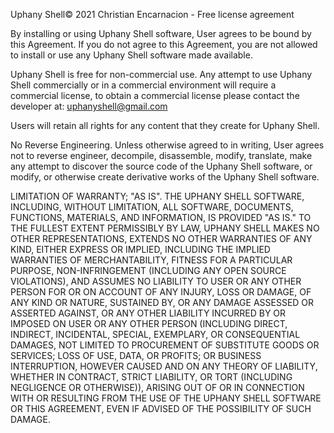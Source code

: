 Uphany Shell© 2021 Christian Encarnacion - Free license agreement

By installing or using Uphany Shell software, User agrees to be bound by this Agreement. If you do not
agree to this Agreement, you are not allowed to install or use any Uphany Shell software made available.

Uphany Shell is free for non-commercial use.
Any attempt to use Uphany Shell commercially or in a commercial environment will require a commercial license, to obtain a commercial license please contact the developer at: uphanyshell@gmail.com

Users will retain all rights for any content that they create for Uphany Shell.

No Reverse Engineering.  Unless otherwise agreed to in writing, User agrees not to reverse engineer, decompile, disassemble, modify, translate, make any attempt to discover the source code of the Uphany Shell software, or modify, or otherwise create derivative works of the Uphany Shell software.

LIMITATION OF WARRANTY; "AS IS".  THE UPHANY SHELL SOFTWARE, INCLUDING, WITHOUT LIMITATION, ALL SOFTWARE, DOCUMENTS, FUNCTIONS, MATERIALS, AND INFORMATION, IS PROVIDED "AS IS."  TO THE FULLEST EXTENT PERMISSIBLY BY LAW, UPHANY SHELL MAKES NO OTHER REPRESENTATIONS, EXTENDS NO OTHER WARRANTIES OF ANY KIND, EITHER EXPRESS OR IMPLIED, INCLUDING THE IMPLIED WARRANTIES OF MERCHANTABILITY, FITNESS FOR A PARTICULAR PURPOSE, NON-INFRINGEMENT (INCLUDING ANY OPEN SOURCE VIOLATIONS), AND ASSUMES NO LIABILITY TO USER OR ANY OTHER PERSON FOR OR ON ACCOUNT OF ANY INJURY, LOSS OR DAMAGE, OF ANY KIND OR NATURE, SUSTAINED BY, OR ANY DAMAGE ASSESSED OR ASSERTED AGAINST, OR ANY OTHER LIABILITY INCURRED BY OR IMPOSED ON USER OR ANY OTHER PERSON (INCLUDING DIRECT, INDIRECT, INCIDENTAL, SPECIAL, EXEMPLARY, OR CONSEQUENTIAL DAMAGES, NOT LIMITED TO PROCUREMENT OF SUBSTITUTE GOODS OR SERVICES; LOSS OF USE, DATA, OR PROFITS; OR BUSINESS INTERRUPTION, HOWEVER CAUSED AND ON ANY THEORY OF LIABILITY, WHETHER IN CONTRACT, STRICT LIABILITY, OR TORT (INCLUDING NEGLIGENCE OR OTHERWISE)), ARISING OUT OF OR IN CONNECTION WITH OR RESULTING FROM THE USE OF THE UPHANY SHELL SOFTWARE OR THIS AGREEMENT, EVEN IF ADVISED OF THE POSSIBILITY OF SUCH DAMAGE.
